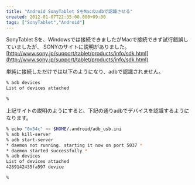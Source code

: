 ```yaml
---
title: "Android SonyTablet SをMacのadbで認識させる"
created: 2012-01-07T22:35:00.000+09:00
tags: ["SonyTablet","Android"]
---
```

SonyTablet Sを、Windowsでは接続できましたがMacで接続できず試行錯誤していましたが、
SONYのサイトに説明がありました。
[http://www.sony.jp/support/tablet/products/info/sdk.html](http://www.sony.jp/support/tablet/products/info/sdk.html)
<!--more-->
単純に接続しただけでは以下のようになり、adbで認識されません。

```sh
% adb devices
List of devices attached 

%
```

上記サイトの説明のようにすると、下記の通りadbでデバイスを認識するようになります。

```sh
% echo "0x54c" >> $HOME/.android/adb_usb.ini
% adb kill-server
% adb start-server
* daemon not running. starting it now on port 5037 *
* daemon started successfully *
% adb devices
List of devices attached 
4289142435fa597 device

%
```
